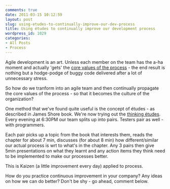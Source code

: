 ```yaml
---
comments: true
date: 2011-03-15 10:12:59
layout: post
slug: using-etudes-to-continually-improve-our-dev-process
title: Using études to continually improve our development process
wordpress_id: 1029
categories:
- All Posts
- Process
---
```


Agile development is an art. Unless each member on the team has the a-ha moment and actually 'gets' the [core values of the process](http://agilemanifesto.org/) - the end result is nothing but a hodge-podge of buggy code delivered after a lot of unnecessary stress.

So how do we tranform into an agile team and then continually propagate the core values of the process - so that it becomes the culture of the organization?

One method that we've found quite useful is the concept of études - as described in James Shore book. We're now trying out the [thinking études](http://jamesshore.com/Agile-Book/thinking_intro.html). Every evening at 6:30PM our team splits up into pairs. Testers pair as well - with programmers.

Each pair picks up a topic from the book that interests them, reads the chapter for about 7 min, discusses (for about 8 min) how different/similar our actual process is wrt to what's in the chapter. Any 3 pairs then give 5min presentations on what they learnt and any action items they think need to be implemented to make our processes better.

This is Kaizen (a little improvement every day) applied to process.

How do you practice continuous improvement in your company? Any ideas on how we can do better? Don't be shy - go ahead, comment below.
